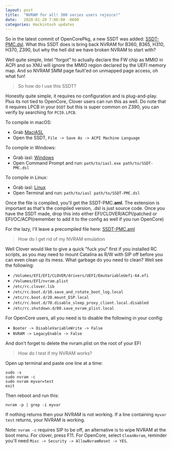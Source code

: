 ```yaml
---
layout: post
title:  "NVRAM for all! 300 series users rejoice!"
date:   2020-01-20 7:00:00 -0600
categories: Hackintosh updates
---
```


So in the latest commit of OpenCorePkg, a new SSDT was added: [SSDT-PMC.dsl](https://github.com/acidanthera/OpenCorePkg/blob/master/Docs/AcpiSamples/SSDT-PMC.dsl).
What this SSDT does is bring back NVRAM for B360, B365, H310, H370, Z390, but why the hell did we have broken NVRAM to start with?

Well quite simple, Intel "forgot" to actually declare the FW chip as MMIO in ACPI and so XNU will ignore the MMIO region declared by the UEFI memory map. And so NVRAM SMM page fault'ed on unmapped page access, oh what fun!

>    So how do I use this SSDT?

Honestly quite simple, it requires no configuration and is plug-and-play. Plus its not tied to OpenCore, Clover users can run this as well. Do note that it requires LPCB in your `DSDT` but this is super common on Z390, you can verify by searching for `PCI0.LPCB`.

To compile in macOS:

* Grab [MaciASL](https://github.com/acidanthera/MaciASL/releases)
* Open the SSDT, `File -> Save As -> ACPI Machine Language`

To compile in Windows:

* Grab iasl: [Windows](https://acpica.org/sites/acpica/files/iasl-win-20180105.zip)
* Open Command Prompt and run: `path/to/iasl.exe path/to/SSDT-PMC.dsl`

To compile in Linux:

* Grab iasl: [Linux](http://amdosx.kellynet.nl/iasl.zip)
* Open Terminal and run: `path/to/iasl path/to/SSDT-PMC.dsl`

Once the file is compiled, you'll get the SSDT-PMC.**aml**. The extension is important as that's the compiled version, .dsl is just source code. Once you have the SSDT made, drop this into either EFI/CLOVER/ACPI/patched or EFI/OC/ACPI(remember to add it to the config as well if you run OpenCore)

For the lazy, I'll leave a precompiled file here: [SSDT-PMC.aml](https://github.com/dortania/Opencore-Desktop-Guide/blob//master/extra-files/SSDT-PMC.aml)

>    How do I get rid of my NVRAM emulation

Well Clover would like to give a quick "fuck you" first if you installed RC scripts, as you may need to mount Catalina as R/W with SIP off before you can even clean up its mess. What garbage do you need to clean? Well see the following:

* `/Volumes/EFI/EFI/CLOVER/drivers/UEFI/EmuVariableUefi-64.efi`
* `/Volumes/EFI/nvram.plist`
* `/etc/rc.clover.lib`
* `/etc/rc.boot.d/10.save_and_rotate_boot_log.local`
* `/etc/rc.boot.d/20.mount_ESP.local`
* `/etc/rc.boot.d/70.disable_sleep_proxy_client.local.disabled`
* `/etc/rc.shutdown.d/80.save_nvram_plist.local​`


For OpenCore users, all you need is to disable the following in your config:

* `Booter -> DisableVariableWrite -> False`
* `NVRAM -> LegacyEnable -> False`

And don't forget to delete the nvram.plist on the root of your EFI

>    How do I test if my NVRAM works?

Open up terminal and paste one line at a time:


    sudo -s
    sudo nvram -c 
    sudo nvram myvar=test
    exit


Then reboot and run this:

    nvram -p | grep -i myvar


If nothing returns then your NVRAM is not working. If a line containing `myvar test` returns, your NVRAM is working.

Note: `nvram -c` requires SIP to be off, an alternative is to wipe NVRAM at the boot menu. For clover, press F11. For OpenCore, select `CleanNvram`, reminder you'll need `Misc -> Security -> AllowNvramReset -> YES`.
